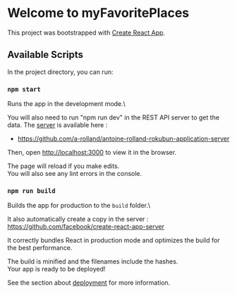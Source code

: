 # Welcome to myFavoritePlaces

This project was bootstrapped with [Create React App](https://github.com/facebook/create-react-app).

## Available Scripts

In the project directory, you can run:

### `npm start`

Runs the app in the development mode.\

You will also need to run "npm run dev" in the REST API server to get the data.
The [server](https://github.com/a-rolland/antoine-rolland-rokubun-application-server) is available here : 
  - https://github.com/a-rolland/antoine-rolland-rokubun-application-server

Then, open [http://localhost:3000](http://localhost:3000) to view it in the browser.

The page will reload if you make edits.\
You will also see any lint errors in the console.

### `npm run build`

Builds the app for production to the `build` folder.\

It also automatically create a copy in the server : https://github.com/facebook/create-react-app-server

It correctly bundles React in production mode and optimizes the build for the best performance.

The build is minified and the filenames include the hashes.\
Your app is ready to be deployed!

See the section about [deployment](https://facebook.github.io/create-react-app/docs/deployment) for more information.